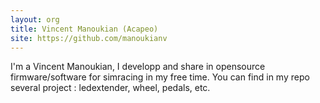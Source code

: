 ```yaml
---
layout: org
title: Vincent Manoukian (Acapeo)
site: https://github.com/manoukianv
---
```

I'm a Vincent Manoukian, I developp and share in opensource firmware/software for simracing in my free time.
You can find in my repo several project : ledextender, wheel, pedals, etc.
